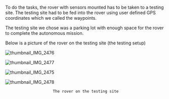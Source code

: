To do the tasks, the rover with sensors mounted has to be taken to a testing site. The testing site 
had to be fed into the rover using user defined GPS coordinates which we called the waypoints. 

The testing site we chose was a parking lot with enough space for the rover to complete the 
autonomous mission.

Below is a picture of the rover on the testing site (the testing setup)


![thumbnail_IMG_2476](https://github.com/Tomiwa2/MRE320_MarsRover/assets/49229168/a2ce4e35-e832-4aa5-b97c-511e18e27297)








![thumbnail_IMG_2477](https://github.com/Tomiwa2/MRE320_MarsRover/assets/49229168/188d0386-32da-49d6-887c-895108a858ed)








![thumbnail_IMG_2475](https://github.com/Tomiwa2/MRE320_MarsRover/assets/49229168/9f128144-a61c-40ec-ada2-e0be41f5c406)








![thumbnail_IMG_2478](https://github.com/Tomiwa2/MRE320_MarsRover/assets/49229168/26e33a56-cdab-4792-84ef-1497cc2992ad)

                         The rover on the testing site
